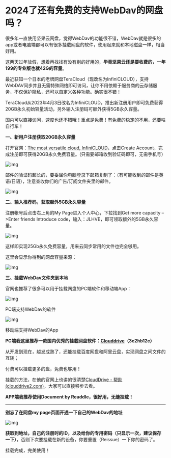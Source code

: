 # 2024了还有免费的支持WebDav的网盘吗？

很多年一直使用坚果云网盘，觉得WebDav的功能很不错，WebDav就是很多的app或者电脑端都可以有很多挂载网盘的软件，使用起来就和本地磁盘一样，相当好用。

这两天过年放假，想着再找找有没有别的好用的，**毕竟坚果云还是要收费的，一年199的专业版也就42G的容量**。

最近获知一个日本的老牌网盘TeraCloud（现改名为InfiniCLOUD），支持WebDAV同步并且无需特殊网络即可访问，让你不用依赖于服务商的云存储服务，不仅保护隐私，还可以自定义各种功能。确实很不错！

TeraCloud从2023年4月3日改名为InfiniCLOUD，推出新注册用户即可免费获得20GB永久初始容量活动，另外输入注册码可额外获得5GB永久容量。

国内可以直接访问，速度也还不错哦！重点是免费！有免费的稳定的不用，还要啥自行车！

**一、新用户注册获取20GB永久容量**

打开官网：[The most versatile cloud, InfiniCLOUD](https://link.zhihu.com/?target=https%3A//infini-cloud.net/)，点击Create Account，完成注册即可获得20GB永久免费容量。(只需要邮箱收到验证码即可，无需手机号）

![img](https://pic2.zhimg.com/80/v2-9b9fa8fa5b66ab31daf7f7077abe572d_720w.webp)

邮件的验证码超长的，要委屈你电脑登录下邮箱复制了：（有可能收到的邮件是英语/日语），注意查收你们的广告/订阅文件夹里的邮件。

![img](https://pic1.zhimg.com/80/v2-ea3ccad4f726d819f0f9e3069b90f930_720w.webp)

**二、输入推荐码，获取额外5GB永久容量**

注册帐号后点击右上角的My Page进入个人中心，下拉找到Get more capacity –>Enter friends Introduce code，输入：JLHVE，即可领取额外的5GB永久容量。

![img](https://pic1.zhimg.com/80/v2-18abb5cad6ebbe5642c796901d8f29e0_720w.webp)

这样即实现25Gb永久免费容量，用来云同步常用的文件也完全够用。

这里会显示你得到的网盘容量来源：

![img](https://pic2.zhimg.com/80/v2-349e25b7a6fd8e82acf812826a079451_720w.webp)

**三、挂载WebDav文件夹到本地**

官网也推荐了很多可以用于挂载网盘的PC端软件和移动端App：

![img](https://pic1.zhimg.com/80/v2-4521297c70663ac526c08967782be514_720w.webp)

PC端支持WebDav的软件

![img](https://pic3.zhimg.com/80/v2-edabfa70036251064d9567d2330d423e_720w.webp)

移动端支持WebDav的App

**PC端我这里推荐一款国内优秀的挂载网盘软件：[Clouddrive](https://link.zhihu.com/?target=https%3A//www.clouddrive2.com/)（3c2hb12c）**

从开发到现在，越发成熟了，还能挂载百度网盘和阿里云盘，实现网盘之间文件的互转；

付费可以挂载更多的盘，免费也够用！

挂载的方法，在他的官网上也讲的很清楚[CloudDrive - 帮助 (clouddrive2.com)](https://link.zhihu.com/?target=https%3A//www.clouddrive2.com/help.html)，大家可以直接移步去看。

**APP端我推荐使用Document by Readdle，很好用，无缝挂载！**

------

**别忘了在网盘my page页面开通一下自己的WebDav的地址**

![img](https://pic3.zhimg.com/80/v2-28b0d7264a873188dd6b619e76addd22_720w.webp)

**获取到地址，自己的注册时的ID，以及给你的专用密码（只显示一次，建议保存一下）**，否则下次要挂载在新的设备，你要重置（Reissue）一下你的密码了。



挂载完成，完美使用！